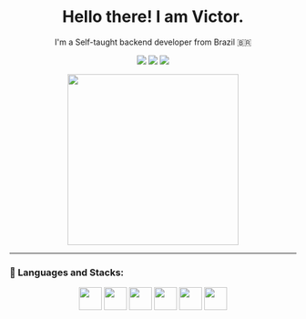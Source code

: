 
<h1 align="center">Hello there! I am Victor.</h1>
<p align="center">I'm a Self-taught backend developer from Brazil 🇧🇷</p>

<p align="center">
  <a href="https://linkedin.com/in/seulink"><img src="https://img.shields.io/badge/-LinkedIn-0e76a8?style=for-the-badge&logo=linkedin&logoColor=white" /></a>
  <a href="https://twitter.com/seutwitter"><img src="https://img.shields.io/badge/-Twitter-1DA1F2?style=for-the-badge&logo=twitter&logoColor=white" /></a>
  <a href="https://discord.com/users/seuid"><img src="https://img.shields.io/badge/-Discord-5865F2?style=for-the-badge&logo=discord&logoColor=white" /></a>
</p>

<p align="center">
  <img src="https://github.com/seuuser/seuuser/blob/main/seuavatar.png" width="300" />
</p>

---

### 🧠 Languages and Stacks:

<p align="center">
  <img src="https://cdn.jsdelivr.net/gh/devicons/devicon/icons/java/java-original.svg" width="40" />
  <img src="https://cdn.jsdelivr.net/gh/devicons/devicon/icons/mysql/mysql-original.svg" width="40" />
  <img src="https://cdn.jsdelivr.net/gh/devicons/devicon/icons/spring/spring-original.svg" width="40" />
  <img src="https://cdn.jsdelivr.net/gh/devicons/devicon/icons/intellij/intellij-original.svg" width="40" />
  <img src="https://cdn.jsdelivr.net/gh/devicons/devicon/icons/git/git-original.svg" width="40" />
  <img src="https://cdn.jsdelivr.net/gh/devicons/devicon/icons/vscode/vscode-original.svg" width="40" />
</p>
